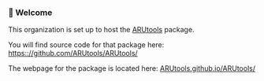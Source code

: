 ### 👋 Welcome

This organization is set up to host the [ARUtools](https/:github.com/ARUtools/ARUtools/) package. 

You will find source code for that package here: 
    [https:://github.com/ARUtools/ARUtools/](https://github.com/ARUtools/ARUtools/) 

The webpage for the package is located here: 
  [ARUtools.github.io/ARUtools/](https://ARUtools.github.io/ARUtools/)

